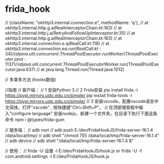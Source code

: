 # frida_hook

//  {className: "okhttp3.internal.connection.e", methodName: 'q'},
//        at okhttp3.internal.http.g.a(RealInterceptorChain.kt:163)
//         at okhttp3.internal.http.j.a(RetryAndFollowUpInterceptor.kt:35)
//         at okhttp3.internal.http.g.a(RealInterceptorChain.kt:163)
//         at okhttp3.internal.connection.e.q(RealCall.kt:118)
//         at okhttp3.internal.connection.e$a.run(RealCall.kt:34)
//         at java.util.concurrent.ThreadPoolExecutor.runWorker(ThreadPoolExecutor.java:1137)
//         at java.util.concurrent.ThreadPoolExecutor$Worker.run(ThreadPoolExecutor.java:637)
//         at java.lang.Thread.run(Thread.java:1012)

// 多类多方法 (hooks数组)

//指南
// 客户端：
// 1 安装Python 3
// 2 Frida安装 pip install frida -i https://pypi.mirrors.ustc.edu.cn/simple/  pip install frida-tools -i https://pypi.mirrors.ustc.edu.cn/simple/
// 3 安装vscode，配置vscode语言中文简体。打开"vscode" , 按快捷键"Ctrl+Shift+P"，
// 在顶部搜索框中输入"configure language" 安装nodejs，新建一个文件夹，在目录下执行下面这条命令 npm i @types/frida-gum


// 服务端：
// adb root
// adb push E:/dev/FridaHookJS/frida-server-16.1.4 /data/local/tmp/
// adb shell "chmod 755 /data/local/tmp/frida-server-16.1.4"
// adb device
// adb shell "/data/local/tmp/frida-server-16.1.4 &"

// 使用：
// frida -U  设置 -l E:/dev/FridaHookJS/hook.js  or  frida -U  -f com.android.settings -l E:/dev/FridaHookJS/hook.js
